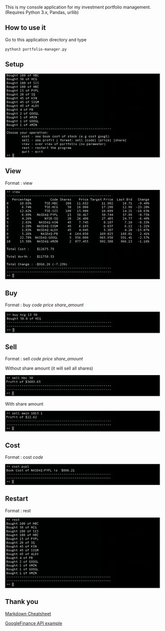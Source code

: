 This is my console application for my investment portfolio management.  (Requires Python 3.x, Pandas, urllib)

## How to use it

Go to this application directory and type 
```
python3 portfolio-manager.py
```

## Setup
![alt text](https://github.com/dev-sonnyk/portfolio-manager/raw/master/images/setup.png)

## View

Format : view

![alt text](https://github.com/dev-sonnyk/portfolio-manager/raw/master/images/view.png)

## Buy

Format : buy *code* *price* *share_amount*

![alt text](https://github.com/dev-sonnyk/portfolio-manager/raw/master/images/buy.png)

## Sell

Format : sell *code* *price* *share_amount*

Without share amount (it will sell all shares)

![alt text](https://github.com/dev-sonnyk/portfolio-manager/raw/master/images/sell-noparam.png)


With share amount

![alt text](https://github.com/dev-sonnyk/portfolio-manager/raw/master/images/sell.png)

## Cost

Format : cost *code*

![alt text](https://github.com/dev-sonnyk/portfolio-manager/raw/master/images/cost.png)

## Restart

Format : rest

![alt text](https://github.com/dev-sonnyk/portfolio-manager/raw/master/images/restart.png)

## Thank you

[Markdown Cheatsheet](https://github.com/adam-p/markdown-here/wiki/Markdown-Cheatsheet)

[GoogleFinance API example](https://github.com/hongtaocai/googlefinance/blob/master/googlefinance/__init__.py)
